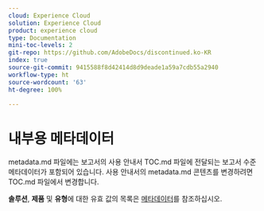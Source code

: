```yaml
---
cloud: Experience Cloud
solution: Experience Cloud
product: experience cloud
type: Documentation
mini-toc-levels: 2
git-repo: https://github.com/AdobeDocs/discontinued.ko-KR
index: true
source-git-commit: 9415588f8d42414d8d9deade1a59a7cdb55a2940
workflow-type: ht
source-wordcount: '63'
ht-degree: 100%

---
```



# 내부용 메타데이터

metadata.md 파일에는 보고서의 사용 안내서 TOC.md 파일에 전달되는 보고서 수준 메타데이터가 포함되어 있습니다. 사용 안내서의 metadata.md 콘텐츠를 변경하려면 TOC.md 파일에서 변경합니다.

**솔루션**, **제품** 및 **유형**&#x200B;에 대한 유효 값의 목록은 [메타데이터](https://experienceleague.adobe.com/docs/authoring-guide-exl/using/editing/user-guide-setup/metadata.html)를 참조하십시오.
